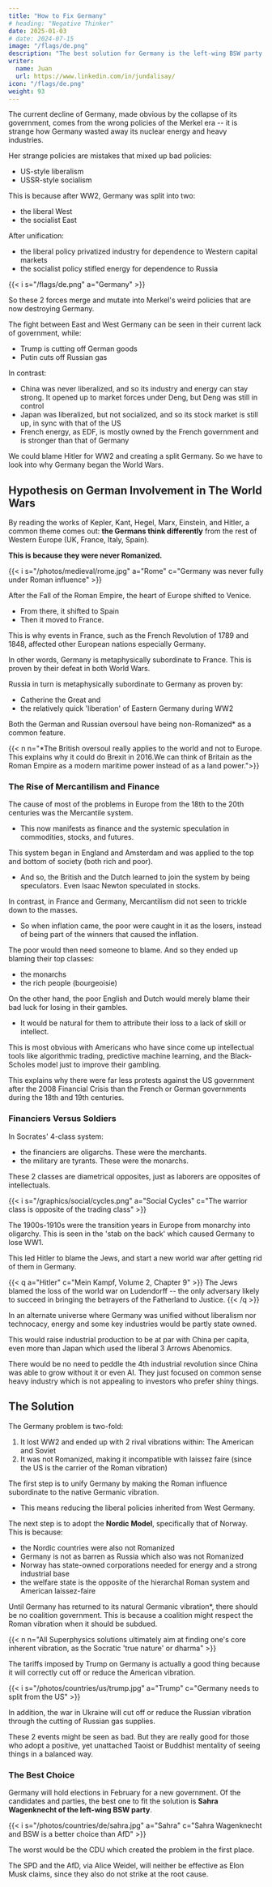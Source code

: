 ```yaml
---
title: "How to Fix Germany"
# heading: "Negative Thinker"
date: 2025-01-03
# date: 2024-07-15
image: "/flags/de.png"
description: "The best solution for Germany is the left-wing BSW party led by Sahra Wagenknecht."
writer:
  name: Juan
  url: https://www.linkedin.com/in/jundalisay/
icon: "/flags/de.png"
weight: 93
---
```



<!-- 1989-2000 trader privatization
2005-2021 worker merkel
2022-     warrior -->


The current decline of Germany, made obvious by the collapse of its government, comes from the wrong policies of the Merkel era -- it is strange how Germany wasted away its nuclear energy and heavy industries.

Her strange policies are mistakes that mixed up bad policies:
- US-style liberalism
- USSR-style socialism

This is because after WW2, Germany was split into two:
- the liberal West
- the socialist East

After unification:
- the liberal policy privatized industry for dependence to Western capital markets
- the socialist policy stifled energy for dependence to Russia

{{< i s="/flags/de.png" a="Germany" >}}


So these 2 forces merge and mutate into Merkel's weird policies that are now destroying Germany.

The fight between East and West Germany can be seen in their current lack of government, while:
- Trump is cutting off German goods
- Putin cuts off Russian gas

In contrast:
- China was never liberalized, and so its industry and energy can stay strong. It opened up to market forces under Deng, but Deng was still in control
- Japan was liberalized, but not socialized, and so its stock market is still up, in sync with that of the US
- French energy, as EDF, is mostly owned by the French government and is stronger than that of Germany

We could blame Hitler for WW2 and creating a split Germany. So we have to look into why Germany began the World Wars.


<!-- But the Nazis were actually voted by the people. So the 2020s people can blame the 1930s people. -->


## Hypothesis on German Involvement in The World Wars 

By reading the works of Kepler, Kant, Hegel, Marx, Einstein, and Hitler, a common theme comes out: **the Germans think differently** from the rest of Western Europe (UK, France, Italy, Spain). 

**This is because they were never Romanized.**

{{< i s="/photos/medieval/rome.jpg" a="Rome" c="Germany was never fully under Roman influence" >}}


After the Fall of the Roman Empire, the heart of Europe shifted to Venice.
- From there, it shifted to Spain
- Then it moved to France. 

This is why events in France, such as the French Revolution of 1789 and 1848, affected other European nations especially Germany. 

In other words, Germany is metaphysically subordinate to France. This is proven by their defeat in both World Wars.

Russia in turn is metaphysically subordinate to Germany as proven by:
- Catherine the Great and
- the relatively quick 'liberation' of Eastern Germany during WW2

Both the German and Russian oversoul have being non-Romanized* as a common feature.

{{< n n="*The British oversoul really applies to the world and not to Europe. This explains why it could do Brexit in 2016.We can think of Britain as the Roman Empire as a modern maritime power instead of as a land power.">}}



### The Rise of Mercantilism and Finance

The cause of most of the problems in Europe from the 18th to the 20th centuries was the Mercantile system.
- This now manifests as finance and the systemic speculation in commodities, stocks, and futures. 

This system began in England and Amsterdam and was applied to the top and bottom of society (both rich and poor).
- And so, the British and the Dutch learned to join the system by being speculators. Even Isaac Newton speculated in stocks.

In contrast, in France and Germany, Mercantilism did not seen to trickle down to the masses.
- So when inflation came, the poor were caught in it as the losers, instead of being part of the winners that caused the inflation.

The poor would then need someone to blame. And so they ended up blaming their top classes:
- the monarchs
- the rich people (bourgeoisie)

On the other hand, the poor English and Dutch would merely blame their bad luck for losing in their gambles.
- It would be natural for them to attribute their loss to a lack of skill or intellect. 

This is most obvious with Americans who have since come up intellectual tools like algorithmic trading, predictive machine learning, and the Black-Scholes model just to improve their gambling. 

This explains why there were far less protests against the US government after the 2008 Financial Crisis than the French or German governments during the 18th and 19th centuries. 

<!-- For example, they entered the colonization game late -->

### Financiers Versus Soldiers

In Socrates' 4-class system:
- the financiers are oligarchs. These were the merchants.
- the military are tyrants. These were the monarchs.

These 2 classes are diametrical opposites, just as laborers are opposites of intellectuals.

{{< i s="/graphics/social/cycles.png" a="Social Cycles" c="The warrior class is opposite of the trading class" >}}


The 1900s-1910s were the transition years in Europe from monarchy into oligarchy. This is seen in the 'stab on the back' which caused Germany to lose WW1. 

This led Hitler to blame the Jews, and start a new world war after getting rid of them in Germany. 

{{< q a="Hitler" c="Mein Kampf, Volume 2, Chapter 9" >}}
The Jews blamed the loss of the world war on Ludendorff -- the only adversary likely to succeed in bringing the betrayers of the Fatherland to Justice.
{{< /q >}}


In an alternate universe where Germany was unified without liberalism nor technocacy, energy and some key industries would be partly state owned. 

This would raise industrial production to be at par with China per capita, even more than Japan which used the liberal 3 Arrows Abenomics. 

There would be no need to peddle the 4th industrial revolution since China was able to grow without it or even AI. They just focused on common sense heavy industry which is not appealing to investors who prefer shiny things.



## The Solution

The Germany problem is two-fold:

1. It lost WW2 and ended up with 2 rival vibrations within: The American and Soviet
2. It was not Romanized, making it incompatible with laissez faire (since the US is the carrier of the Roman vibration)

The first step is to unify Germany by making the Roman influence subordinate to the native Germanic vibration. 
- This means reducing the liberal policies inherited from West Germany. 

The next step is to adopt the **Nordic Model**, specifically that of Norway. This is because:
- the Nordic countries were also not Romanized
- Germany is not as barren as Russia which also was not Romanized
- Norway has state-owned corporations needed for energy and a strong industrial base
- the welfare state is the opposite of the hierarchal Roman system and American laissez-faire

Until Germany has returned to its natural Germanic vibration*, there should be no coalition government. This is because a coalition might respect the Roman vibration when it should be subdued.   

{{< n n="All Superphysics solutions ultimately aim at finding one's core inherent vibration, as the Socratic 'true nature' or dharma" >}}


The tariffs imposed by Trump on Germany is actually a good thing because it will correctly cut off or reduce the American vibration. 

{{< i s="/photos/countries/us/trump.jpg" a="Trump" c="Germany needs to split from the US" >}}


In addition, the war in Ukraine will cut off or reduce the Russian vibration through the cutting of Russian gas supplies.

These 2 events might be seen as bad. But they are really good for those who adopt a positive, yet unattached Taoist or Buddhist mentality of seeing things in a balanced way.


### The Best Choice

Germany will hold elections in February for a new government. Of the candidates and parties, the best one to fit the solution is **Sahra Wagenknecht of the left-wing BSW party**.


{{< i s="/photos/countries/de/sahra.jpg" a="Sahra" c="Sahra Wagenknecht and BSW is a better choice than AfD" >}}


The worst would be the CDU which created the problem in the first place. 

The SPD and the AfD, via Alice Weidel, will neither be effective as Elon Musk claims, since they also do not strike at the root cause.



